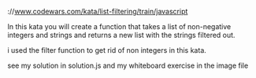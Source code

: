 ://www.codewars.com/kata/list-filtering/train/javascript

In this kata you will create a function that takes a list of non-negative integers and strings and returns a new list with the strings filtered out.

i used the filter function to get rid of non integers in this kata. 

see my solution in solution.js and my whiteboard exercise in the image file
